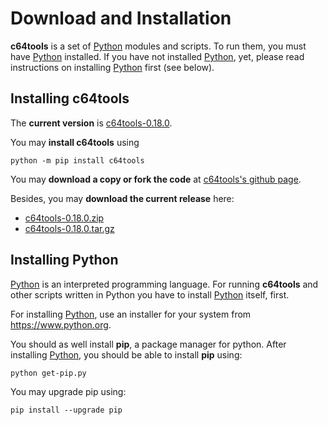 Download and Installation
=========================

__c64tools__ is a set of [Python](https://www.python.org/) modules and scripts. To run them, you must have [Python](https://www.python.org/) installed. If you have not installed [Python](https://www.python.org/), yet, please read instructions on installing [Python](https://www.python.org/) first (see below).


Installing c64tools
-------------------

The __current version__ is [c64tools-0.18.0](https://github.com/dkrajzew/c64tools/releases/tag/0.18.0).

You may __install c64tools__ using

```console
python -m pip install c64tools
```

You may __download a copy or fork the code__ at [c64tools&apos;s github page](https://github.com/dkrajzew/c64tools).

Besides, you may __download the current release__ here:

* [c64tools-0.18.0.zip](https://github.com/dkrajzew/c64tools/archive/refs/tags/0.18.0.zip)
* [c64tools-0.18.0.tar.gz](https://github.com/dkrajzew/c64tools/archive/refs/tags/0.18.0.tar.gz)


Installing Python
-----------------

[Python](https://www.python.org/) is an interpreted programming language. For running __c64tools__ and other scripts written in Python you have to install [Python](https://www.python.org/) itself, first.

For installing [Python](https://www.python.org/), use an installer for your system from <https://www.python.org>.

You should as well install **pip**, a package manager for python. After installing [Python](https://www.python.org/), you should be able to install **pip** using:

```console
python get-pip.py
```

You may upgrade pip using:

```console
pip install --upgrade pip
```


